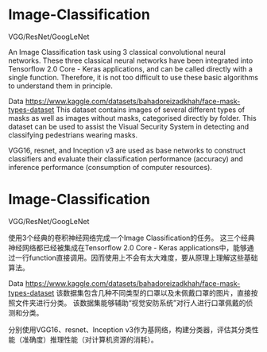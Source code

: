 # Image-Classification
VGG/ResNet/GoogLeNet

An Image Classification task using 3 classical convolutional neural networks.
These three classical neural networks have been integrated into Tensorflow 2.0 Core - Keras applications, and can be called directly with a single function. Therefore, it is not too difficult to use these basic algorithms to understand them in principle.

Data
https://www.kaggle.com/datasets/bahadoreizadkhah/face-mask-types-dataset
This dataset contains images of several different types of masks as well as images without masks, categorised directly by folder.
This dataset can be used to assist the Visual Security System in detecting and classifying pedestrians wearing masks.

VGG16, resnet, and Inception v3 are used as base networks to construct classifiers and evaluate their classification performance (accuracy) and inference performance (consumption of computer resources).


# Image-Classification
VGG/ResNet/GoogLeNet

使用3个经典的卷积神经网络完成一个Image Classification的任务。
这三个经典神经网络都已经被集成在Tensorflow 2.0 Core - Keras applications中，能够通过一行function直接调用。因而使用上不会有太大难度，要从原理上理解这些基础算法。

Data
https://www.kaggle.com/datasets/bahadoreizadkhah/face-mask-types-dataset
该数据集包含几种不同类型的口罩以及未佩戴口罩的图片，直接按照文件夹进行分类。
该数据集能够辅助“视觉安防系统”对行人进行口罩佩戴的侦测和分类。

分别使用VGG16、resnet、Inception v3作为基网络，构建分类器，评估其分类性能（准确度）推理性能（对计算机资源的消耗）。
